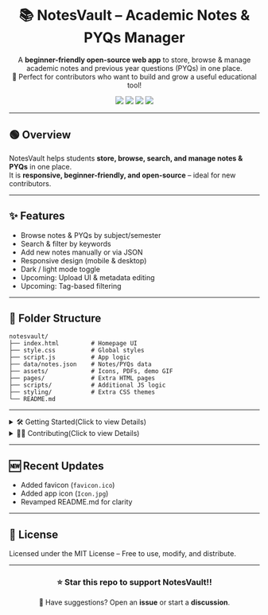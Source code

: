 <h1 align="center">📚 NotesVault – Academic Notes & PYQs Manager</h1>

<p align="center">
A <b>beginner-friendly open-source web app</b> to store, browse & manage academic notes and previous year questions (PYQs) in one place.<br>
🚀 Perfect for contributors who want to build and grow a useful educational tool!
</p>

<p align="center">
    <img src="https://img.shields.io/badge/License-MIT-green?style=flat-square"/>
    <img src="https://img.shields.io/github/stars/opensource-society/NotesVault?style=flat-square"/>
    <img src="https://img.shields.io/github/forks/opensource-society/NotesVault?style=flat-square"/>
    <img src="https://img.shields.io/badge/PRs-Welcome-blue?style=flat-square"/>
</p>

---

## 🟢 Overview  
NotesVault helps students **store, browse, search, and manage notes & PYQs** in one place.  
It is **responsive, beginner-friendly, and open-source** – ideal for new contributors.

---

## ✨ Features  
- Browse notes & PYQs by subject/semester  
- Search & filter by keywords  
- Add new notes manually or via JSON  
- Responsive design (mobile & desktop)  
- Dark / light mode toggle  
- Upcoming: Upload UI & metadata editing  
- Upcoming: Tag-based filtering  

---

## 📂 Folder Structure  
```
notesvault/
├── index.html         # Homepage UI
├── style.css          # Global styles
├── script.js          # App logic
├── data/notes.json    # Notes/PYQs data
├── assets/            # Icons, PDFs, demo GIF
├── pages/             # Extra HTML pages
├── scripts/           # Additional JS logic
├── styling/           # Extra CSS themes
└── README.md
```

---

<details>
<summary>🛠 Getting Started(Click to view Details)</summary>

### 1️⃣ Clone the Repository  
```bash
git clone https://github.com/opensource-society/NotesVault.git
cd NotesVault
```

### 2️⃣ Run the App  
- Open `index.html` in any browser  
- Data is stored via JSON or LocalStorage

### 3️⃣ For Development  
- Edit `data/notes.json` to add notes  
- Modify `style.css` or `script.js` for UI & logic

</details>

<details>
<summary>🧑‍💻 Contributing(Click to view Details)</summary>
We welcome all contributions, especially from beginners! 🎉

**Good First Issues:**
- Create basic UI/card layout
- Add subjects/notes to JSON
- Implement search & filtering
- Improve responsive design
- Add dark mode
- Upload simulation

See `CONTRIBUTING.md` for full guide.
</details>

---

## 🆕 Recent Updates
- Added favicon (`favicon.ico`)
- Added app icon (`Icon.jpg`)
- Revamped README.md for clarity

---

## 📜 License
Licensed under the MIT License – Free to use, modify, and distribute.

---

<h3 align="center">⭐ Star this repo to support NotesVault!!</h3>
<p align="center">💬 Have suggestions? Open an <b>issue</b> or start a <b>discussion</b>.</p>
